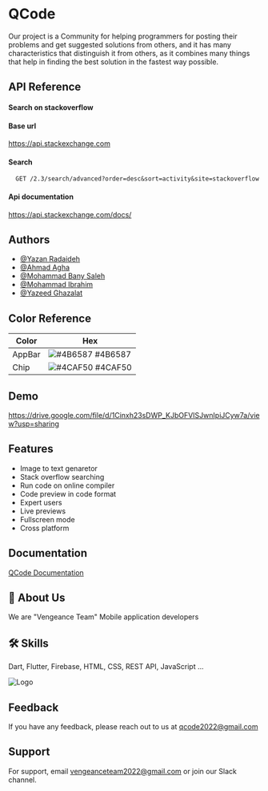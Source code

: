 # QCode

Our project is a Community for helping programmers for posting their problems and get suggested solutions from others, and it has many characteristics that distinguish it from others, as it combines many things that help in finding the best solution in the fastest way possible.


## API Reference



#### Search on stackoverflow
#### Base url
https://api.stackexchange.com
#### Search

```http
  GET /2.3/search/advanced?order=desc&sort=activity&site=stackoverflow
```
#### Api documentation
https://api.stackexchange.com/docs/



## Authors

- [@Yazan Radaideh](https://github.com/yazanR2000)
- [@Ahmad Agha](https://github.com/AhmadAgha99)
- [@Mohammad Bany Saleh](https://github.com/MBS-99)
- [@Mohammad Ibrahim](https://github.com/mohammad6202)
- [@Yazeed Ghazalat](https://github.com/YazeedGhazalat)

## Color Reference

| Color             | Hex                                                                |
| ----------------- | ------------------------------------------------------------------ |
| AppBar  | ![#4B6587](https://via.placeholder.com/10/0a192f?text=+) #4B6587|
| Chip | ![#4CAF50](https://via.placeholder.com/10/4CAF50?text=+) #4CAF50 |



## Demo

https://drive.google.com/file/d/1Cinxh23sDWP_KJbOFVISJwnIpiJCyw7a/view?usp=sharing


## Features

- Image to text genaretor
- Stack overflow searching
- Run code on online compiler
- Code preview in code format
- Expert users
- Live previews
- Fullscreen mode
- Cross platform


## Documentation

[QCode Documentation](https://www.canva.com/design/DAFSAGfiggA/L-3JANrYmS59yILUDDDbBw/view?utm_content=DAFSAGfiggA&utm_campaign=designshare&utm_medium=link2&utm_source=sharebutton)


## 🚀 About Us
We are "Vengeance Team" Mobile application developers


## 🛠 Skills
Dart, Flutter, Firebase, HTML, CSS, REST API, JavaScript ...


![Logo](https://i.postimg.cc/yx88x477/large1.png)

## Feedback

If you have any feedback, please reach out to us at qcode2022@gmail.com


## Support

For support, email vengeanceteam2022@gmail.com or join our Slack channel.
